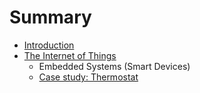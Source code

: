 # Summary

* [Introduction](README.md)
* [The Internet of Things](the_internet_of_things.md)
   * Embedded Systems (Smart Devices)
   * [Case study: Thermostat](case_study_thermostat.md)

